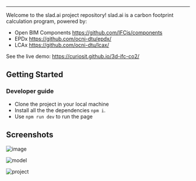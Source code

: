 

<hr>

Welcome to the slad.ai project repository! slad.ai is a carbon footprint calculation program, powered by:
- Open BIM Components https://github.com/IFCjs/components
- EPDx https://github.com/ocni-dtu/epdx/
- LCAx https://github.com/ocni-dtu/lcax/

See the live demo: https://curiosit.github.io/3d-ifc-co2/


## Getting Started

### Developer guide
- Clone the project in your local machine
- Install all the the dependencies `npm i`.
- Use `npm run dev` to run the page

## Screenshots

![image](https://github.com/Curiosit/3d-ifc-co2/assets/17218693/277f5816-4e54-474a-9033-86e4c5799973)

![model](https://github.com/Curiosit/3d-ifc-co2/assets/17218693/6bb26585-8f0c-4813-8d5e-10fdb9335c22)

![project](https://github.com/Curiosit/3d-ifc-co2/assets/17218693/2a48c97d-5228-441f-abac-90c1e8436ff8)

